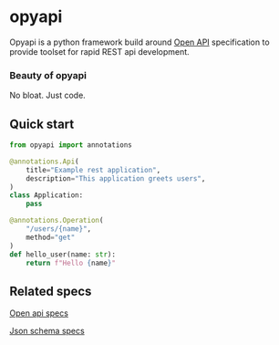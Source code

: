 # opyapi
Opyapi is a python framework build around [Open API](https://github.com/OAI/OpenAPI-Specification/blob/master/versions/3.0.0.md#dataTypes) 
specification to provide toolset for rapid REST api development.

### Beauty of opyapi
No bloat. Just code. 



## Quick start

```python
from opyapi import annotations

@annotations.Api(
    title="Example rest application",
    description="This application greets users",
)
class Application:
    pass

@annotations.Operation(
    "/users/{name}",
    method="get"
)
def hello_user(name: str):
    return f"Hello {name}"

```

## Related specs
[Open api specs](https://github.com/OAI/OpenAPI-Specification/blob/master/versions/3.0.0.md#dataTypes)


[Json schema specs](http://json-schema.org/latest/json-schema-validation.html)
